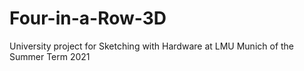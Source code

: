 # Four-in-a-Row-3D
University project for Sketching with Hardware at LMU Munich of the Summer Term 2021
